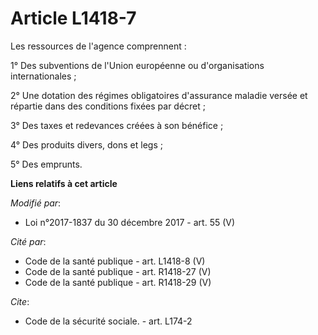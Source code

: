 # Article L1418-7

Les ressources de l'agence comprennent :

1° Des subventions de l'Union européenne ou d'organisations internationales ;

2° Une dotation des régimes obligatoires d'assurance maladie versée et répartie dans des conditions fixées par décret ;

3° Des taxes et redevances créées à son bénéfice ;

4° Des produits divers, dons et legs ;

5° Des emprunts.

**Liens relatifs à cet article**

_Modifié par_:

  - Loi n°2017-1837 du 30 décembre 2017 - art. 55 (V)

_Cité par_:

  - Code de la santé publique - art. L1418-8 (V)
  - Code de la santé publique - art. R1418-27 (V)
  - Code de la santé publique - art. R1418-29 (V)

_Cite_:

  - Code de la sécurité sociale. - art. L174-2
